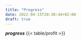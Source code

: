 ```yaml
---
title: "Progress"
date: 2022-04-15T20:38:44+02:00
draft: true
---
```

***progress***
{{< table/profit >}}